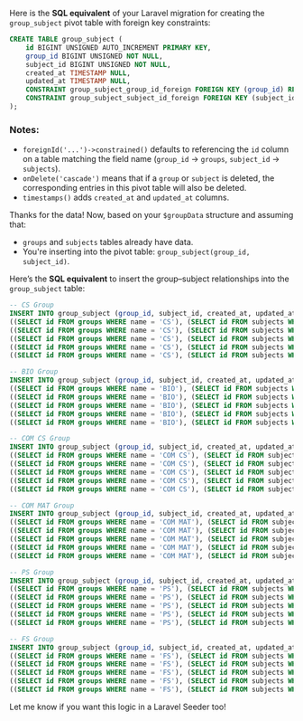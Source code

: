 Here is the **SQL equivalent** of your Laravel migration for creating the `group_subject` pivot table with foreign key constraints:

```sql
CREATE TABLE group_subject (
    id BIGINT UNSIGNED AUTO_INCREMENT PRIMARY KEY,
    group_id BIGINT UNSIGNED NOT NULL,
    subject_id BIGINT UNSIGNED NOT NULL,
    created_at TIMESTAMP NULL,
    updated_at TIMESTAMP NULL,
    CONSTRAINT group_subject_group_id_foreign FOREIGN KEY (group_id) REFERENCES groups(id) ON DELETE CASCADE,
    CONSTRAINT group_subject_subject_id_foreign FOREIGN KEY (subject_id) REFERENCES subjects(id) ON DELETE CASCADE
);
```

### Notes:
- `foreignId('...')->constrained()` defaults to referencing the `id` column on a table matching the field name (`group_id` → `groups`, `subject_id` → `subjects`).
- `onDelete('cascade')` means that if a `group` or `subject` is deleted, the corresponding entries in this pivot table will also be deleted.
- `timestamps()` adds `created_at` and `updated_at` columns.




Thanks for the data! Now, based on your `$groupData` structure and assuming that:

- `groups` and `subjects` tables already have data.
- You're inserting into the pivot table: `group_subject(group_id, subject_id)`.

Here’s the **SQL equivalent** to insert the group–subject relationships into the `group_subject` table:

```sql
-- CS Group
INSERT INTO group_subject (group_id, subject_id, created_at, updated_at) VALUES
((SELECT id FROM groups WHERE name = 'CS'), (SELECT id FROM subjects WHERE name = 'ENGLISH'), NOW(), NOW()),
((SELECT id FROM groups WHERE name = 'CS'), (SELECT id FROM subjects WHERE name = 'MATHS'), NOW(), NOW()),
((SELECT id FROM groups WHERE name = 'CS'), (SELECT id FROM subjects WHERE name = 'PHYS TOT'), NOW(), NOW()),
((SELECT id FROM groups WHERE name = 'CS'), (SELECT id FROM subjects WHERE name = 'CHE TOT'), NOW(), NOW()),
((SELECT id FROM groups WHERE name = 'CS'), (SELECT id FROM subjects WHERE name = 'CS'), NOW(), NOW());

-- BIO Group
INSERT INTO group_subject (group_id, subject_id, created_at, updated_at) VALUES
((SELECT id FROM groups WHERE name = 'BIO'), (SELECT id FROM subjects WHERE name = 'ENGLISH'), NOW(), NOW()),
((SELECT id FROM groups WHERE name = 'BIO'), (SELECT id FROM subjects WHERE name = 'MATHS'), NOW(), NOW()),
((SELECT id FROM groups WHERE name = 'BIO'), (SELECT id FROM subjects WHERE name = 'PHYS TOT'), NOW(), NOW()),
((SELECT id FROM groups WHERE name = 'BIO'), (SELECT id FROM subjects WHERE name = 'CHE TOT'), NOW(), NOW()),
((SELECT id FROM groups WHERE name = 'BIO'), (SELECT id FROM subjects WHERE name = 'BIO'), NOW(), NOW());

-- COM CS Group
INSERT INTO group_subject (group_id, subject_id, created_at, updated_at) VALUES
((SELECT id FROM groups WHERE name = 'COM CS'), (SELECT id FROM subjects WHERE name = 'ENGLISH'), NOW(), NOW()),
((SELECT id FROM groups WHERE name = 'COM CS'), (SELECT id FROM subjects WHERE name = 'MATHS'), NOW(), NOW()),
((SELECT id FROM groups WHERE name = 'COM CS'), (SELECT id FROM subjects WHERE name = 'ACCOUNTANCY'), NOW(), NOW()),
((SELECT id FROM groups WHERE name = 'COM CS'), (SELECT id FROM subjects WHERE name = 'ECONOMICS'), NOW(), NOW()),
((SELECT id FROM groups WHERE name = 'COM CS'), (SELECT id FROM subjects WHERE name = 'CS'), NOW(), NOW());

-- COM MAT Group
INSERT INTO group_subject (group_id, subject_id, created_at, updated_at) VALUES
((SELECT id FROM groups WHERE name = 'COM MAT'), (SELECT id FROM subjects WHERE name = 'ENGLISH'), NOW(), NOW()),
((SELECT id FROM groups WHERE name = 'COM MAT'), (SELECT id FROM subjects WHERE name = 'MATHS'), NOW(), NOW()),
((SELECT id FROM groups WHERE name = 'COM MAT'), (SELECT id FROM subjects WHERE name = 'ACCOUNTANCY'), NOW(), NOW()),
((SELECT id FROM groups WHERE name = 'COM MAT'), (SELECT id FROM subjects WHERE name = 'ECONOMICS'), NOW(), NOW()),
((SELECT id FROM groups WHERE name = 'COM MAT'), (SELECT id FROM subjects WHERE name = 'BS'), NOW(), NOW());

-- PS Group
INSERT INTO group_subject (group_id, subject_id, created_at, updated_at) VALUES
((SELECT id FROM groups WHERE name = 'PS'), (SELECT id FROM subjects WHERE name = 'ENGLISH'), NOW(), NOW()),
((SELECT id FROM groups WHERE name = 'PS'), (SELECT id FROM subjects WHERE name = 'PHYS TOT'), NOW(), NOW()),
((SELECT id FROM groups WHERE name = 'PS'), (SELECT id FROM subjects WHERE name = 'CHE TOT'), NOW(), NOW()),
((SELECT id FROM groups WHERE name = 'PS'), (SELECT id FROM subjects WHERE name = 'BIO'), NOW(), NOW()),
((SELECT id FROM groups WHERE name = 'PS'), (SELECT id FROM subjects WHERE name = 'CS'), NOW(), NOW());

-- FS Group
INSERT INTO group_subject (group_id, subject_id, created_at, updated_at) VALUES
((SELECT id FROM groups WHERE name = 'FS'), (SELECT id FROM subjects WHERE name = 'ENGLISH'), NOW(), NOW()),
((SELECT id FROM groups WHERE name = 'FS'), (SELECT id FROM subjects WHERE name = 'BS'), NOW(), NOW()),
((SELECT id FROM groups WHERE name = 'FS'), (SELECT id FROM subjects WHERE name = 'ENT'), NOW(), NOW()),
((SELECT id FROM groups WHERE name = 'FS'), (SELECT id FROM subjects WHERE name = 'PAINT'), NOW(), NOW()),
((SELECT id FROM groups WHERE name = 'FS'), (SELECT id FROM subjects WHERE name = 'FASHION STUDIES'), NOW(), NOW());
```

Let me know if you want this logic in a Laravel Seeder too!